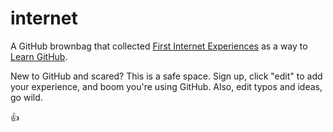 internet
========

A GitHub brownbag that collected [First Internet Experiences](https://github.com/rebeccawilliams/internet/blob/master/experiences.md) as a way to [Learn GitHub](https://github.com/rebeccawilliams/internet/blob/master/LearnGitHub.md).

New to GitHub and scared? This is a safe space. Sign up, click "edit" to add your experience, and boom you're using GitHub. Also, edit typos and ideas, go wild.

:thumbsup:
